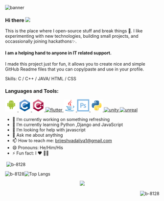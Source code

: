 ![banner](https://user-images.githubusercontent.com/76428127/132983719-39179e9b-6cf0-4feb-873c-36853bd45813.png)

### Hi there <img src="https://raw.githubusercontent.com/ikeyurp/ikeyurp/master/src/Hi.gif" width="30px">

This is the place where I open-source stuff and break things :rofl:. I like experimenting with new technologies, building small projects, and occassionally joining hackathons✨.

#### I am a helping hand to anyone in IT related support.
I made this project just for fun, it allows you to create nice and simple GitHub Readme files that you can copy/paste and use in your profile.

Skills: C / C++ / JAVA/ HTML / CSS
<h3 align="left">Languages and Tools:</h3>
<p align="left"> <a href="https://developer.android.com" target="_blank"> <img src="https://raw.githubusercontent.com/devicons/devicon/master/icons/android/android-original-wordmark.svg" alt="android" width="40" height="40"/> </a> <a href="https://www.cprogramming.com/" target="_blank"> <img src="https://raw.githubusercontent.com/devicons/devicon/master/icons/c/c-original.svg" alt="c" width="40" height="40"/> </a> <a href="https://www.w3schools.com/cpp/" target="_blank"> <img src="https://raw.githubusercontent.com/devicons/devicon/master/icons/cplusplus/cplusplus-original.svg" alt="cplusplus" width="40" height="40"/> </a> <a href="https://flutter.dev" target="_blank"> <img src="https://www.vectorlogo.zone/logos/flutterio/flutterio-icon.svg" alt="flutter" width="40" height="40"/> </a> <a href="https://www.java.com" target="_blank"> <img src="https://raw.githubusercontent.com/devicons/devicon/master/icons/java/java-original.svg" alt="java" width="40" height="40"/> </a> <a href="https://www.photoshop.com/en" target="_blank"> <img src="https://raw.githubusercontent.com/devicons/devicon/master/icons/photoshop/photoshop-line.svg" alt="photoshop" width="40" height="40"/> </a> <a href="https://www.python.org" target="_blank"> <img src="https://raw.githubusercontent.com/devicons/devicon/master/icons/python/python-original.svg" alt="python" width="40" height="40"/> </a> <a href="https://unity.com/" target="_blank"> <img src="https://www.vectorlogo.zone/logos/unity3d/unity3d-icon.svg" alt="unity" width="40" height="40"/> </a> <a href="https://unrealengine.com/" target="_blank"> <img src="https://raw.githubusercontent.com/kenangundogan/fontisto/036b7eca71aab1bef8e6a0518f7329f13ed62f6b/icons/svg/brand/unreal-engine.svg" alt="unreal" width="40" height="40"/> </a> </p>

- 🔭 I’m currently working on something refreshing 
- 🌱 I’m currently learning Python ,Django and JavaScript  
- 🤔 I’m looking for help with javascript 
- 💬 Ask me about anything 
- 📫 How to reach me: brijeshvadaliya1@gmail.com 
- 😄 Pronouns: He/Him/His 
- ⚡ Fun fact: I ❤️ 👨‍💻 



<p>&nbsp;<img align="centre" src="https://github-readme-stats.vercel.app/api?username=b-8128&show_icons=true&locale=en" alt="b-8128" /></p>

<p><img align="left" src="https://github-readme-streak-stats.herokuapp.com/?user=b-8128&" alt="b-8128" /></p>

![Top Langs](https://github-readme-stats.vercel.app/api/top-langs/?username=anuraghazra&layout=compact)






<div align="center"><img src="https://raw.githubusercontent.com/ikeyurp/ikeyurp/master/src/Comp-Man.gif"></div>
 
 <p align="right"> <img src="https://komarev.com/ghpvc/?username=b-8128&label=Profile%20views&color=0e75b6&style=flat" alt="b-8128" /> </p>
 





